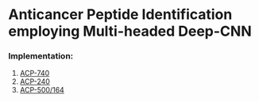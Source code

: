 # Anticancer Peptide Identification employing Multi-headed Deep-CNN

### Implementation:
1. [ACP-740](https://github.com/mrzResearchArena/ACP/blob/master/ACP-740-bits31.ipynb)
2. [ACP-240](https://github.com/mrzResearchArena/ACP/blob/master/ACP-240-bit31.ipynb)
3. [ACP-500/164](https://github.com/mrzResearchArena/ACP/blob/master/ACP-500-164.ipynb)
